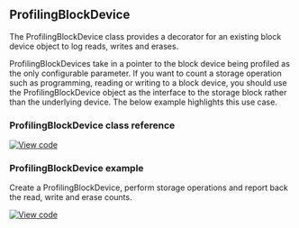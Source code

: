 ## ProfilingBlockDevice

The ProfilingBlockDevice class provides a decorator for an existing block device object to log reads, writes and erases.

ProfilingBlockDevices take in a pointer to the block device being profiled as the only configurable parameter. If you want to count a storage operation such as programming, reading or writing to a block device, you should use the ProfilingBlockDevice object as the interface to the storage block rather than the underlying device. The below example highlights this use case.

### ProfilingBlockDevice class reference

[![View code](https://www.mbed.com/embed/?type=library)](https://os.mbed.com/docs/v5.8/mbed-os-api-doxy/class_profiling_block_device.html)

### ProfilingBlockDevice example

Create a ProfilingBlockDevice, perform storage operations and report back the read, write and erase counts.

[![View code](https://www.mbed.com/embed/?url=https://os.mbed.com/teams/mbed_example/code/ProfilingBlockDevice_ex_1/)](https://os.mbed.com/teams/mbed_example/code/ProfilingBlockDevice_ex_1/file/20bf5212cdd6/main.cpp)
